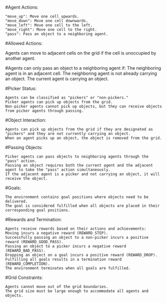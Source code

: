 #Agent Actions:

    "move_up": Move one cell upwards.
    "move_down": Move one cell downwards.
    "move_left": Move one cell to the left.
    "move_right": Move one cell to the right.
    "pass": Pass an object to a neighboring agent.

#Allowed Actions:

Agents can move to adjacent cells on the grid if the cell is unoccupied by another agent.

#Agents can only pass an object to a neighboring agent if:
    The neighboring agent is in an adjacent cell.
    The neighboring agent is not already carrying an object.
    The current agent is carrying an object.

#Picker Status:

    Agents can be classified as "pickers" or "non-pickers."
    Picker agents can pick up objects from the grid.
    Non-picker agents cannot pick up objects, but they can receive objects from picker agents through passing.

#Object Interaction:

    Agents can pick up objects from the grid if they are designated as "pickers" and they are not currently carrying an object.
    When an agent picks up an object, the object is removed from the grid.

#Passing Objects:

    Picker agents can pass objects to neighboring agents through the "pass" action.
    Passing an object requires both the current agent and the adjacent agent to take the "pass" action simultaneously.
    If the adjacent agent is a picker and not carrying an object, it will receive the object.

#Goals:

    The environment contains goal positions where objects need to be delivered.
    The goal is considered fulfilled when all objects are placed in their corresponding goal positions.

#Rewards and Termination:

    Agents receive rewards based on their actions and achievements:
    Moving incurs a negative reward (REWARD_STEP).
    Successfully passing an object to a non-picker incurs a positive reward (REWARD_GOOD_PASS).
    Passing an object to a picker incurs a negative reward (REWARD_BAD_PASS).
    Dropping an object on a goal incurs a positive reward (REWARD_DROP).
    Fulfilling all goals results in a termination reward (REWARD_COMPLETION).
    The environment terminates when all goals are fulfilled.

#Grid Constraints:

    Agents cannot move out of the grid boundaries.
    The grid size must be large enough to accommodate all agents and objects.
